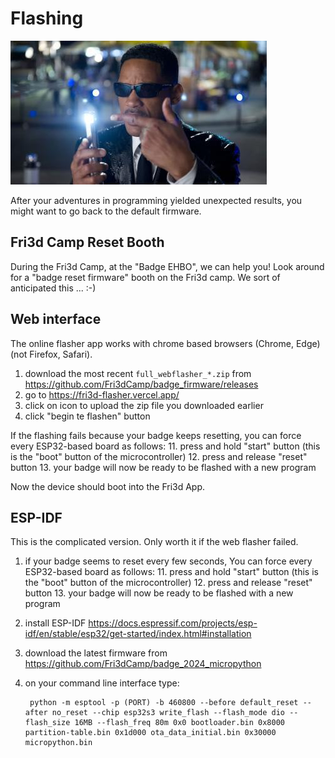 # Flashing

![Rest to Firmware Neuralizer](neuralizer.jpg)

After your adventures in programming yielded unexpected results, you might want to go back to the default firmware.

## Fri3d Camp Reset Booth

During the Fri3d Camp, at the "Badge EHBO", we can help you!
Look around for a "badge reset firmware" booth on the Fri3d camp. We sort of anticipated this ... :-)

## Web interface

The online flasher app works with chrome based browsers (Chrome, Edge) (not Firefox, Safari).

1. download the most recent `full_webflasher_*.zip` from <https://github.com/Fri3dCamp/badge_firmware/releases>
2. go to <https://fri3d-flasher.vercel.app/>
3. click on icon to upload the zip file you downloaded earlier
4. click "begin te flashen" button

If the flashing fails because your badge keeps resetting, you can force every ESP32-based board as follows:
    11. press and hold "start" button (this is the "boot" button of the microcontroller)
    12. press and release "reset" button
    13. your badge will now be ready to be flashed with a new program
    
Now the device should boot into the Fri3d App.

## ESP-IDF

This is the complicated version. Only worth it if the web flasher failed.

1. if your badge seems to reset every few seconds, You can force every ESP32-based board as follows:
    11. press and hold "start" button (this is the "boot" button of the microcontroller)
    12. press and release "reset" button
    13. your badge will now be ready to be flashed with a new program
2. install ESP-IDF <https://docs.espressif.com/projects/esp-idf/en/stable/esp32/get-started/index.html#installation>
3. download the latest firmware from <https://github.com/Fri3dCamp/badge_2024_micropython>
4. on your command line interface type:

        python -m esptool -p (PORT) -b 460800 --before default_reset --after no_reset --chip esp32s3 write_flash --flash_mode dio --flash_size 16MB --flash_freq 80m 0x0 bootloader.bin 0x8000 partition-table.bin 0x1d000 ota_data_initial.bin 0x30000 micropython.bin

